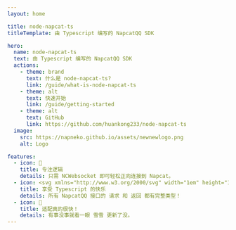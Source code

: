 ```yaml
---
layout: home

title: node-napcat-ts
titleTemplate: 由 Typescript 编写的 NapcatQQ SDK

hero:
  name: node-napcat-ts
  text: 由 Typescript 编写的 NapcatQQ SDK
  actions:
    - theme: brand
      text: 什么是 node-napcat-ts?
      link: /guide/what-is-node-napcat-ts
    - theme: alt
      text: 快速开始
      link: /guide/getting-started
    - theme: alt
      text: GitHub
      link: https://github.com/huankong233/node-napcat-ts
  image:
    src: https://napneko.github.io/assets/newnewlogo.png
    alt: Logo

features:
  - icon: 📝
    title: 专注逻辑
    details: 只需 NCWebsocket 即可轻松正向连接到 Napcat。
  - icon: <svg xmlns="http://www.w3.org/2000/svg" width="1em" height="1em" viewBox="0 0 32 32"><rect width="28" height="28" x="2" y="2" fill="#3178c6" rx="1.312"/><path fill="#fff" fill-rule="evenodd" d="M18.245 23.759v3.068a6.5 6.5 0 0 0 1.764.575a11.6 11.6 0 0 0 2.146.192a10 10 0 0 0 2.088-.211a5.1 5.1 0 0 0 1.735-.7a3.54 3.54 0 0 0 1.181-1.266a4.47 4.47 0 0 0 .186-3.394a3.4 3.4 0 0 0-.717-1.117a5.2 5.2 0 0 0-1.123-.877a12 12 0 0 0-1.477-.734q-.6-.249-1.08-.484a5.5 5.5 0 0 1-.813-.479a2.1 2.1 0 0 1-.516-.518a1.1 1.1 0 0 1-.181-.618a1.04 1.04 0 0 1 .162-.571a1.4 1.4 0 0 1 .459-.436a2.4 2.4 0 0 1 .726-.283a4.2 4.2 0 0 1 .956-.1a6 6 0 0 1 .808.058a6 6 0 0 1 .856.177a6 6 0 0 1 .836.3a4.7 4.7 0 0 1 .751.422V13.9a7.5 7.5 0 0 0-1.525-.4a12.4 12.4 0 0 0-1.9-.129a8.8 8.8 0 0 0-2.064.235a5.2 5.2 0 0 0-1.716.733a3.66 3.66 0 0 0-1.171 1.271a3.73 3.73 0 0 0-.431 1.845a3.6 3.6 0 0 0 .789 2.34a6 6 0 0 0 2.395 1.639q.63.26 1.175.509a6.5 6.5 0 0 1 .942.517a2.5 2.5 0 0 1 .626.585a1.2 1.2 0 0 1 .23.719a1.1 1.1 0 0 1-.144.552a1.3 1.3 0 0 1-.435.441a2.4 2.4 0 0 1-.726.292a4.4 4.4 0 0 1-1.018.105a5.8 5.8 0 0 1-1.969-.35a5.9 5.9 0 0 1-1.805-1.045m-5.154-7.638h4v-2.527H5.938v2.527H9.92v11.254h3.171Z"/></svg>
    title: 享受 Typescript 的快乐
    details: 所有 NapcatQQ 接口的 请求 和 返回 都有完整类型！
  - icon: 🚀
    title: 适配真的很快！
    details: 有事没事就看一眼 雪雪 更新了没。
---
```


